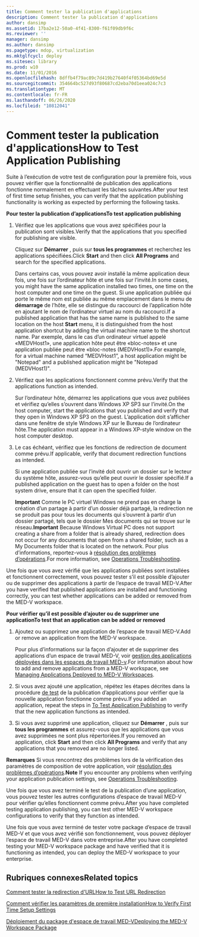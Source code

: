 ```yaml
---
title: Comment tester la publication d'applications
description: Comment tester la publication d'applications
author: dansimp
ms.assetid: 17ba2e12-50a0-4f41-8300-f61f09db9f6c
ms.reviewer: ''
manager: dansimp
ms.author: dansimp
ms.pagetype: mdop, virtualization
ms.mktglfcycl: deploy
ms.sitesec: library
ms.prod: w10
ms.date: 11/01/2016
ms.openlocfilehash: 8dffb4f79ac89c7d419b27640f4f05364bd69e5d
ms.sourcegitcommit: 354664bc527d93f80687cd2eba70d1eea024c7c3
ms.translationtype: MT
ms.contentlocale: fr-FR
ms.lasthandoff: 06/26/2020
ms.locfileid: "10812041"
---
```

# <span data-ttu-id="4ba8c-103">Comment tester la publication d'applications</span><span class="sxs-lookup"><span data-stu-id="4ba8c-103">How to Test Application Publishing</span></span>


<span data-ttu-id="4ba8c-104">Suite à l’exécution de votre test de configuration pour la première fois, vous pouvez vérifier que la fonctionnalité de publication des applications fonctionne normalement en effectuant les tâches suivantes.</span><span class="sxs-lookup"><span data-stu-id="4ba8c-104">After your test of first time setup finishes, you can verify that the application publishing functionality is working as expected by performing the following tasks.</span></span>

<a href="" id="bkmk-apppub"></a>**<span data-ttu-id="4ba8c-105">Pour tester la publication d’applications</span><span class="sxs-lookup"><span data-stu-id="4ba8c-105">To test application publishing</span></span>**

1.  <span data-ttu-id="4ba8c-106">Vérifiez que les applications que vous avez spécifiées pour la publication sont visibles.</span><span class="sxs-lookup"><span data-stu-id="4ba8c-106">Verify that the applications that you specified for publishing are visible.</span></span>

    <span data-ttu-id="4ba8c-107">Cliquez sur **Démarrer** , puis sur **tous les programmes** et recherchez les applications spécifiées.</span><span class="sxs-lookup"><span data-stu-id="4ba8c-107">Click **Start** and then click **All Programs** and search for the specified applications.</span></span>

    <span data-ttu-id="4ba8c-108">Dans certains cas, vous pouvez avoir installé la même application deux fois, une fois sur l’ordinateur hôte et une fois sur l’invité.</span><span class="sxs-lookup"><span data-stu-id="4ba8c-108">In some cases, you might have the same application installed two times, one time on the host computer and one time on the guest.</span></span> <span data-ttu-id="4ba8c-109">Si une application publiée qui porte le même nom est publiée au même emplacement dans le menu de **démarrage** de l’hôte, elle se distingue du raccourci de l’application hôte en ajoutant le nom de l’ordinateur virtuel au nom du raccourci.</span><span class="sxs-lookup"><span data-stu-id="4ba8c-109">If a published application that has the same name is published to the same location on the host **Start** menu, it is distinguished from the host application shortcut by adding the virtual machine name to the shortcut name.</span></span> <span data-ttu-id="4ba8c-110">Par exemple, dans le cas d’un ordinateur virtuel appelé «MEDVHost1», une application hôte peut être «bloc-notes» et une application publiée peut être «bloc-notes (MEDVHost1)».</span><span class="sxs-lookup"><span data-stu-id="4ba8c-110">For example, for a virtual machine named “MEDVHost1”, a host application might be "Notepad" and a published application might be "Notepad (MEDVHost1)".</span></span>

2.  <span data-ttu-id="4ba8c-111">Vérifiez que les applications fonctionnent comme prévu.</span><span class="sxs-lookup"><span data-stu-id="4ba8c-111">Verify that the applications function as intended.</span></span>

    <span data-ttu-id="4ba8c-112">Sur l’ordinateur hôte, démarrez les applications que vous avez publiées et vérifiez qu’elles s’ouvrent dans Windows XP SP3 sur l’invité.</span><span class="sxs-lookup"><span data-stu-id="4ba8c-112">On the host computer, start the applications that you published and verify that they open in Windows XP SP3 on the guest.</span></span> <span data-ttu-id="4ba8c-113">L’application doit s’afficher dans une fenêtre de style Windows XP sur le Bureau de l’ordinateur hôte.</span><span class="sxs-lookup"><span data-stu-id="4ba8c-113">The application must appear in a Windows XP-style window on the host computer desktop.</span></span>

3.  <span data-ttu-id="4ba8c-114">Le cas échéant, vérifiez que les fonctions de redirection de document comme prévu.</span><span class="sxs-lookup"><span data-stu-id="4ba8c-114">If applicable, verify that document redirection functions as intended.</span></span>

    <span data-ttu-id="4ba8c-115">Si une application publiée sur l’invité doit ouvrir un dossier sur le lecteur du système hôte, assurez-vous qu’elle peut ouvrir le dossier spécifié.</span><span class="sxs-lookup"><span data-stu-id="4ba8c-115">If a published application on the guest has to open a folder on the host system drive, ensure that it can open the specified folder.</span></span>

    <span data-ttu-id="4ba8c-116">**Important**  Comme le PC virtuel Windows ne prend pas en charge la création d’un partage à partir d’un dossier déjà partagé, la redirection ne se produit pas pour tous les documents qui s’ouvrent à partir d’un dossier partagé, tels que le dossier Mes documents qui se trouve sur le réseau.</span><span class="sxs-lookup"><span data-stu-id="4ba8c-116">**Important** Because Windows Virtual PC does not support creating a share from a folder that is already shared, redirection does not occur for any documents that open from a shared folder, such as a My Documents folder that is located on the network.</span></span> <span data-ttu-id="4ba8c-117">Pour plus d’informations, reportez-vous à [résolution des problèmes d’opérations](operations-troubleshooting-medv2.md).</span><span class="sxs-lookup"><span data-stu-id="4ba8c-117">For more information, see [Operations Troubleshooting](operations-troubleshooting-medv2.md).</span></span>

<span data-ttu-id="4ba8c-118">Une fois que vous avez vérifié que les applications publiées sont installées et fonctionnent correctement, vous pouvez tester s’il est possible d’ajouter ou de supprimer des applications à partir de l’espace de travail MED-V.</span><span class="sxs-lookup"><span data-stu-id="4ba8c-118">After you have verified that published applications are installed and functioning correctly, you can test whether applications can be added or removed from the MED-V workspace.</span></span>

**<span data-ttu-id="4ba8c-119">Pour vérifier qu’il est possible d’ajouter ou de supprimer une application</span><span class="sxs-lookup"><span data-stu-id="4ba8c-119">To test that an application can be added or removed</span></span>**

1.  <span data-ttu-id="4ba8c-120">Ajoutez ou supprimez une application de l’espace de travail MED-V.</span><span class="sxs-lookup"><span data-stu-id="4ba8c-120">Add or remove an application from the MED-V workspace.</span></span>

    <span data-ttu-id="4ba8c-121">Pour plus d’informations sur la façon d’ajouter et de supprimer des applications d’un espace de travail MED-V, voir [gestion des applications déployées dans les espaces de travail MED-v](managing-applications-deployed-to-med-v-workspaces.md).</span><span class="sxs-lookup"><span data-stu-id="4ba8c-121">For information about how to add and remove applications from a MED-V workspace, see [Managing Applications Deployed to MED-V Workspaces](managing-applications-deployed-to-med-v-workspaces.md).</span></span>

2.  <span data-ttu-id="4ba8c-122">Si vous avez ajouté une application, répétez les étapes décrites dans la procédure [de test](#bkmk-apppub) de la publication d’applications pour vérifier que la nouvelle application fonctionne comme prévu.</span><span class="sxs-lookup"><span data-stu-id="4ba8c-122">If you added an application, repeat the steps in [To Test Application Publishing](#bkmk-apppub) to verify that the new application functions as intended.</span></span>

3.  <span data-ttu-id="4ba8c-123">Si vous avez supprimé une application, cliquez sur **Démarrer** , puis sur **tous les programmes** et assurez-vous que les applications que vous avez supprimées ne sont plus répertoriées.</span><span class="sxs-lookup"><span data-stu-id="4ba8c-123">If you removed an application, click **Start** and then click **All Programs** and verify that any applications that you removed are no longer listed.</span></span>

<span data-ttu-id="4ba8c-124">**Remarques**  Si vous rencontrez des problèmes lors de la vérification des paramètres de composition de votre application, voir [résolution des problèmes d’opérations](operations-troubleshooting-medv2.md).</span><span class="sxs-lookup"><span data-stu-id="4ba8c-124">**Note** If you encounter any problems when verifying your application publication settings, see [Operations Troubleshooting](operations-troubleshooting-medv2.md).</span></span>

<span data-ttu-id="4ba8c-125">Une fois que vous avez terminé le test de la publication d’une application, vous pouvez tester les autres configurations d’espace de travail MED-V pour vérifier qu’elles fonctionnent comme prévu.</span><span class="sxs-lookup"><span data-stu-id="4ba8c-125">After you have completed testing application publishing, you can test other MED-V workspace configurations to verify that they function as intended.</span></span>

<span data-ttu-id="4ba8c-126">Une fois que vous avez terminé de tester votre package d’espace de travail MED-V et que vous avez vérifié son fonctionnement, vous pouvez déployer l’espace de travail MED-V dans votre entreprise.</span><span class="sxs-lookup"><span data-stu-id="4ba8c-126">After you have completed testing your MED-V workspace package and have verified that it is functioning as intended, you can deploy the MED-V workspace to your enterprise.</span></span>

## <span data-ttu-id="4ba8c-127">Rubriques connexes</span><span class="sxs-lookup"><span data-stu-id="4ba8c-127">Related topics</span></span>

[<span data-ttu-id="4ba8c-128">Comment tester la redirection d'URL</span><span class="sxs-lookup"><span data-stu-id="4ba8c-128">How to Test URL Redirection</span></span>](how-to-test-url-redirection.md)

[<span data-ttu-id="4ba8c-129">Comment vérifier les paramètres de première installation</span><span class="sxs-lookup"><span data-stu-id="4ba8c-129">How to Verify First Time Setup Settings</span></span>](how-to-verify-first-time-setup-settings.md)

[<span data-ttu-id="4ba8c-130">Déploiement du package d'espace de travail MED-V</span><span class="sxs-lookup"><span data-stu-id="4ba8c-130">Deploying the MED-V Workspace Package</span></span>](deploying-the-med-v-workspace-package.md)

 

 





